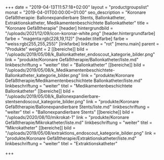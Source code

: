 +++
date = "2019-04-13T11:57:18+02:00"
layout = "productgroupslist"
monat = "2019-04-01T00:00:00+01:00"
seo_description = "Koronare Gefäßtherapie: Ballonexpandierbare Stents, Ballonkatheter, Extraktionskatheter, Medikamentenbeschichtete Ballonkatheter"
title = "Koronare Gefäßtherapie"
[header]
hintergrundbild = "/uploads/2021/12/09/icon-koronar-white.png"
[header.hintergrundfarbe]
farbe = "magenta:rgb(228,19,112)"
[header.titelfarbe]
farbe = "weiss:rgb(255,255,255)"
[linkfarbe]
linkfarbe = "rot"
[menu.main]
parent = "Produkte"
weight = 2
[[bereiche]]
bild = "/uploads/2019/05/08/k_Ballonkatheter_endoscout_kategorie_bilder.png"
link = "produkte/Koronare Gefäßtherapie/Ballonkatheter/liste.md"
linkbeschriftung = "weiter"
titel = "Ballonkatheter"
[[bereiche]]
bild = "/uploads/2019/05/08/k_Medikamentenbeschichtete-Ballonkatheter_kategorie_bilder.png"
link = "produkte/Koronare Gefäßtherapie/Medikamentenbeschichtete Ballonkatheter/liste.md"
linkbeschriftung = "weiter"
titel = "Medikamentenbeschichtete Ballonkatheter"
[[bereiche]]
bild = "/uploads/2019/05/08/k_Ballonexpandierbare-stentsendoscout_kategorie_bilder.png"
link = "produkte/Koronare Gefäßtherapie/Ballonexpandierbare Stents/liste.md"
linkbeschriftung = "weiter"
titel = "Ballonexpandierbare Stents"
[[bereiche]]
bild = "/uploads/2020/08/10/mikrokat-1"
link = "produkte/Koronare Gefäßtherapie/Mikrokatheter/liste.md"
linkbeschriftung = "weiter"
titel = "Mikrokatheter"
[[bereiche]]
bild = "/uploads/2019/05/08/extraktions_endoscout_kategorie_bilder.png"
link = "produkte/Koronare Gefäßtherapie/Extraktionskatheter/liste.md"
linkbeschriftung = "weiter"
titel = "Extraktionskatheter"

+++
